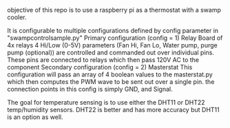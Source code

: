 objective of this repo is to use a raspberry pi as a thermostat with a swamp cooler.

It is configurable to multiple configurations defined by config parameter in "swampcontrolsample.py"
Primary configuration (config = 1) Relay Board of 4x relays
  4 Hi/Low (0-5V) parameters (Fan Hi, Fan Lo, Water pump, purge pump (optional)) are controlled and commanded out over individual pins. These pins are connected to   relays which then pass 120V AC to the component
Secondary configuration (config = 2) Masterstat
  This configuration will pass an array of 4 boolean values to the masterstat.py which then computes the PWM wave to be sent out over a single pin. the connection points in this config is simply GND, and Signal.
  
 The goal for temperature sensing is to use either the DHT11 or DHT22 temp/humidity sensors. DHT22 is better and has more accuracy but DHT11 is an option as well.
 
 
